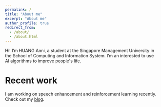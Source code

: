 ```yaml
---
permalink: /
title: "About me"
excerpt: "About me"
author_profile: true
redirect_from: 
  - /about/
  - /about.html
---
```


Hi! I’m HUANG Anni, a student at the Singapore Management University in the School of Computing and Information System. I’m an interested to use AI algorithms to improve people's life.


Recent work
======

I am working on speech enhancement and reinforcement learning recently.
Check out my [blog]([https://widesu.github.io/posts/2022/06/blog-post-1/](https://widesu.github.io/year-archive/)).
